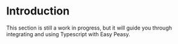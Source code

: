 # Introduction

This section is still a work in progress, but it will guide you through integrating and using Typescript with Easy Peasy.